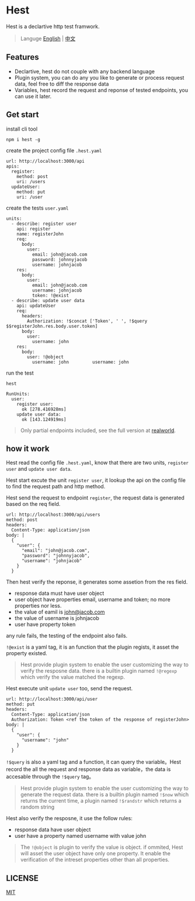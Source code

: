 # Hest

Hest is a declartive http test framwork.

> Languge [English](README.md) | [中文](README.zh.md)

## Features

- Declartive, hest do not couple with any backend language
- Plugin system, you can do any you like to generate or process request data, feel free to diff the response data
- Variables, hest record the request and reponse of tested endpoints, you can use it later. 

## Get start

install cli tool

```
npm i hest -g
```

create the project config file `.hest.yaml`
```
url: http://localhost:3000/api
apis:
  register: 
    method: post
    uri: /users
  updateUser:
    method: put
    uri: /user
```

create the tests `user.yaml`
```
units:
  - describe: register user
    api: register
    name: registerJohn
    req:
      body:
        user:
          email: john@jacob.com
          password: johnnyjacob
          username: johnjacob
    res:
      body:
        user:
          email: john@jacob.com
          username: johnjacob
          token: !@exist
  - describe: update user data
    api: updateUser
    req:
      headers:
        Authorization: !$concat ['Token', ' ', !$query $$registerJohn.res.body.user.token]
      body:
        user:
          username: john
    res:
      body:
        user: !@object
          username: john         username: john
```

run the test

```
hest

RunUnits:
  user:
    register user:
      ok [278.416928ms]
    update user data:
      ok [143.124919ms]
```

> Only partial endpoints included, see the full version at [realworld](https://github.com/sigoden/node-express-realworld-example-app.git).

## how it work

Hest read the config file `.hest.yaml`, know that there are two units, `register user` and `update user data`.

Hest start excute the unit `register user`, it lookup the api on the config file to find the request path and http method.

Hest send the request to endpoint `register`, the request data is generated based on the req field.

```
url: http://localhost:3000/api/users
method: post
headers:
  Content-Type: application/json
body: |
  {
    "user": {
      "email": "john@jacob.com",
      "password": "johnnyjacob",
      "username": "johnjacob"
    }
  }
```

Then hest verify the reponse, it generates some assetion from the res field.

- response data must have user object
- user object have properties email, username and token; no more properties nor less.
- the value of eamil is john@jacob.com
- the value of username is johnjacob
- user have property token

any rule fails, the testing of the endpoint also fails.

`!@exist` is a yaml tag, it is an function that the plugin regists, it asset the property existed.

> Hest provide plugin system to enable the user customizing the way to verify the resposne data. there is a builtin plugin named `!@regexp` which verify the value matched the regexp.

Hest execute unit `update user` too, send the request.

```
url: http://localhost:3000/api/user
method: put
headers:
  Content-Type: application/json
  Authorization: Token <ref the token of the response of registerJohn>
body: |
  {
    "user": {
      "username": "john"
    }
  }
```

`!$query` is also a yaml tag and a function, it can query the variable。Hest record the all the request and response data as variable，the data is accesable through the `!$query` tag。

> Hest provide plugin system to enable the user customizing the way to generate the request data. there is a builtin plugin named `!$now` which returns the current time, a plugin named `!$randstr` which returns a random string

Hest also verify the resposne, it use the follow rules:

- response data have user object
- user have a property named username with value john

> The `!@object` is plugin to verify the value is object. if ommited, Hest will asset the user object have only one property. It enable the verification of the intreset properties other than all properties.

## LICENSE

[MIT](https://github.com/sigoden/hest/blob/master/LICENSE)
